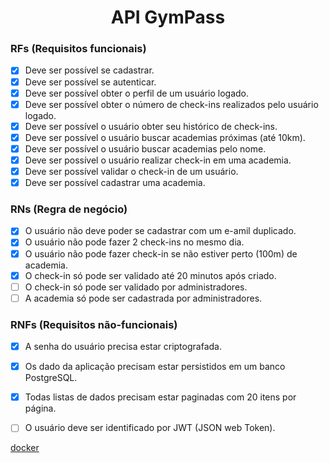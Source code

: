 <div align="center">
  <h1>API GymPass</h1>
</div>

### RFs (Requisitos funcionais)

- [x] Deve ser possível se cadastrar.
- [x] Deve ser possível se autenticar.
- [x] Deve ser possível obter o perfil de um usuário logado.
- [x] Deve ser possível obter o número de check-ins realizados pelo usuário logado.
- [x] Deve ser possível o usuário obter seu histórico de check-ins.
- [x] Deve ser possível o usuário buscar academias próximas (até 10km).
- [x] Deve ser possível o usuário buscar academias pelo nome.
- [x] Deve ser possível o usuário realizar check-in em uma academia.
- [x] Deve ser possível validar o check-in de um usuário.
- [x] Deve ser possível cadastrar uma academia.

### RNs (Regra de negócio)

- [x] O usuário não deve poder se cadastrar com um e-amil duplicado.
- [x] O usuário não pode fazer 2 check-ins no mesmo dia.
- [x] O usuário não pode fazer check-in se não estiver perto (100m) de academia.
- [x] O check-in só pode ser validado até 20 minutos após criado.
- [ ] O check-in só pode ser validado por administradores.
- [ ] A academia só pode ser cadastrada por administradores.

### RNFs (Requisitos não-funcionais)

- [x] A senha do usuário precisa estar criptografada.
- [x] Os dado da aplicação precisam estar persistidos em um banco PostgreSQL.
- [x] Todas listas de dados precisam estar paginadas com 20 itens por página.
- [ ] O usuário deve ser identificado por JWT (JSON web Token).


[docker](https://docs.docker.com/get-docker/)